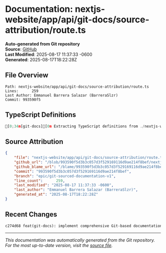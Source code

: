 # Documentation: nextjs-website/app/api/git-docs/source-attribution/route.ts

**Auto-generated from Git repository**  
**Source**: [GitHub](/blob/993590f5d3b3c057d3f529169116d9ae214f8bef/nextjs-website/app/api/git-docs/source-attribution/route.ts)  
**Last Modified**: 2025-08-17 11:37:33 -0600  
**Generated**: 2025-08-17T18:22:28Z

## File Overview

```
Path: nextjs-website/app/api/git-docs/source-attribution/route.ts
Lines:      259
Last Author: Emmanuel Barrera Salazar (BarreraSlzr)
Commit: 993590f5
```

## TypeScript Definitions

```typescript
[0;34m[git-docs][0m Extracting TypeScript definitions from ./nextjs-website/app/api/git-docs/source-attribution/route.ts
```

## Source Attribution

```json
{
    "file": "nextjs-website/app/api/git-docs/source-attribution/route.ts",
    "github_url": "/blob/993590f5d3b3c057d3f529169116d9ae214f8bef/nextjs-website/app/api/git-docs/source-attribution/route.ts",
    "github_blame_url": "/blame/993590f5d3b3c057d3f529169116d9ae214f8bef/nextjs-website/app/api/git-docs/source-attribution/route.ts",
    "commit": "993590f5d3b3c057d3f529169116d9ae214f8bef",
    "branch": "epic/git-sourced-documentation-v1",
    "line_count":      259,
    "last_modified": "2025-08-17 11:37:33 -0600",
    "last_author": "Emmanuel Barrera Salazar (BarreraSlzr)",
    "generated_at": "2025-08-17T18:22:28Z"
}
```

## Recent Changes

```diff
c274d68 feat(git-docs): implement comprehensive Git-based documentation system
```

---
*This documentation was automatically generated from the Git repository. 
For the most up-to-date version, visit the [source file](/blob/993590f5d3b3c057d3f529169116d9ae214f8bef/nextjs-website/app/api/git-docs/source-attribution/route.ts).*

